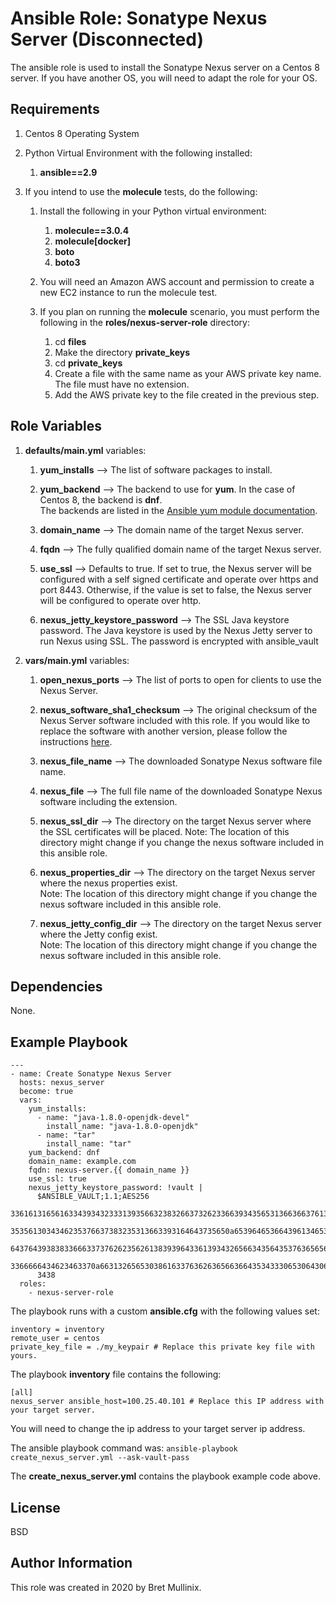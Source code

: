 Ansible Role: Sonatype Nexus Server (Disconnected)
=========

The ansible role is used to install the Sonatype Nexus server on a Centos 8 server.  If you have another OS, you will need
to adapt the role for your OS.

Requirements
------------

1.  Centos 8 Operating System
1.  Python Virtual Environment with the following installed:

    1. **ansible==2.9**
 
1. If you intend to use the **molecule** tests, do the following:

    1. Install the following in your Python virtual environment:
    
        1. **molecule==3.0.4**
        1. **molecule[docker]**
        1. **boto**
        1. **boto3**
    
    1. You will need an Amazon AWS account and permission to create a new EC2 instance to run the
       molecule test.
       
    1. If you plan on running the **molecule** scenario, you must perform the following in the 
       **roles/nexus-server-role** directory:
    
        1. cd **files**
        1. Make the directory **private\_keys**
        1. cd **private\_keys**
        1. Create a file with the same name as your AWS private key name.  The file must have no extension.
        1. Add the AWS private key to the file created in the previous step. 

Role Variables
--------------

1. **defaults/main.yml** variables:

    1. **yum\_installs** --> The list of software packages to install.
     
    1. **yum\_backend** --> The backend to use for **yum**.  In the case of Centos 8, the backend is **dnf**.  
       The backends are listed in the [Ansible yum module documentation](
       https://docs.ansible.com/ansible/latest/collections/ansible/builtin/yum_module.html). 
    
    1. **domain\_name** --> The domain name of the target Nexus server.
    
    1. **fqdn** --> The fully qualified domain name of the target Nexus server.
    
    1. **use\_ssl** --> Defaults to true.  If set to true, the Nexus server will be configured
       with a self signed certificate and operate over https and port 8443.  Otherwise, if the
       value is set to false, the Nexus server will be configured to operate over http.
       
    1. **nexus\_jetty\_keystore\_password** --> The SSL Java keystore password.  The Java keystore
       is used by the Nexus Jetty server to run Nexus using SSL.  The password is encrypted with
       ansible\_vault
        
1. **vars/main.yml** variables:

    1. **open\_nexus\_ports** --> The list of ports to open for clients to use the Nexus Server.

    1. **nexus\_software\_sha1\_checksum** --> The original checksum of the Nexus Server software included with this
       role.  If you would like to replace the software with another version, please follow the instructions
       [here](https://github.com/bretmullinix/openshift-idm-cluster-on-aws/blob/master/part6-install-nexus/readme.md#change-nexus-software).

    1. **nexus\_file\_name** --> The downloaded Sonatype Nexus software file name.

    1. **nexus\_file** --> The full file name of the downloaded Sonatype Nexus software including the extension.

    1. **nexus\_ssl\_dir** --> The directory on the target Nexus server where the SSL certificates will be
       placed.  Note:  The location of this directory might change if you change the nexus software included 
       in this ansible role.

    1. **nexus\_properties\_dir** --> The directory on the target Nexus server where the nexus properties exist.  
       Note:  The location of this directory might change if you change the nexus software included 
       in this ansible role.

    1. **nexus\_jetty\_config\_dir** --> The directory on the target Nexus server where the Jetty config exist.  
       Note:  The location of this directory might change if you change the nexus software included 
       in this ansible role.
    
Dependencies
------------

None.

Example Playbook
----------------

    ---
    - name: Create Sonatype Nexus Server
      hosts: nexus_server
      become: true
      vars:
        yum_installs:
          - name: "java-1.8.0-openjdk-devel"
            install_name: "java-1.8.0-openjdk"
          - name: "tar"
            install_name: "tar"
        yum_backend: dnf        
        domain_name: example.com
        fqdn: nexus-server.{{ domain_name }}
        use_ssl: true
        nexus_jetty_keystore_password: !vault |
          $ANSIBLE_VAULT;1.1;AES256
          33616131656163343934323331393566323832663732623366393435653136636637613262373839
          3535613034346235376637383235313663393164643735650a653964653664396134653337383935
          64376439383833666337376262356261383939643361393432656634356435376365656536663930
          3366666434623463370a663132656530386163376362636566366435343330653064306635373763
          3438
      roles:
        - nexus-server-role


The playbook runs with a custom **ansible.cfg** with the following values set:

```text
inventory = inventory
remote_user = centos
private_key_file = ./my_keypair # Replace this private key file with yours.
```

The playbook **inventory** file contains the following:

```text
[all]
nexus_server ansible_host=100.25.40.101 # Replace this IP address with your target server.
```
You will need to change the ip address to your target server ip address.

The ansible playbook command was:  `ansible-playbook  create_nexus_server.yml --ask-vault-pass`

The **create\_nexus\_server.yml** contains the playbook example code above.

License
-------

BSD

Author Information
------------------

This role was created in 2020 by Bret Mullinix.